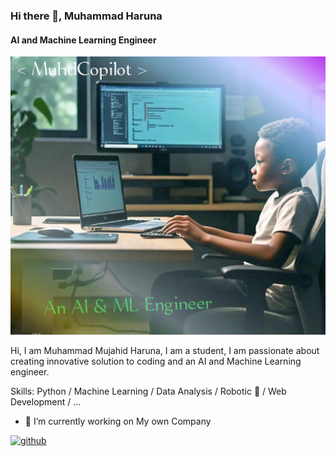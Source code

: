 ### Hi there 👋, Muhammad Haruna
#### AI and Machine Learning Engineer
![AI and Machine Learning Engineer](https://github.com/MuhammadBinary/Muhd_AI/blob/main/IMG-20240424-WA0026_2.jpg)

Hi, I am Muhammad Mujahid Haruna, I am a student, I am passionate about creating innovative solution to coding and an AI and Machine Learning engineer.

Skills: Python / Machine Learning / Data Analysis / Robotic 🤖 / Web Development / ...

- 🔭 I’m currently working on My own Company 


[<img src='https://cdn.jsdelivr.net/npm/simple-icons@3.0.1/icons/github.svg' alt='github' height='40'>](https://github.com/MuhammadBinary)  


